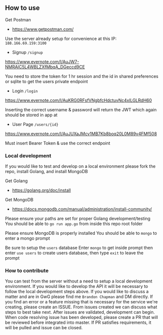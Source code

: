 

## How to use

Get Postman
* https://www.getpostman.com/

Use the server already setup for convenience at this IP: `188.166.69.159:3100`


- Signup `/signup`

https://www.evernote.com/l/AuJW7-NMRAlC5L4WBLZXfMbqA_DGeccd9CE

You need to store the token for 1 hr session and the id in shared preferences or sqlite to get the users private endpoint

- Login `/login`

https://www.evernote.com/l/AuKRG0RFsfVNgbfcHdctuvNc4xlLGLRdH60

Inserting the correct username & password will return the JWT which again should be stored in app at 

- User Page `/users/{id}`

https://www.evernote.com/l/AuJUXaJMcv1MB7Kb8boq20L0M89v4FMf508

Must insert Bearer Token & use the correct endpoint 


### Local development

If you would like to test and develop on a local environment please fork the repo, install Golang, and install MongoDB

Get Golang
* https://golang.org/doc/install

Get MongoDB
* https://docs.mongodb.com/manual/administration/install-community/

Please ensure your paths are set for proper Golang development/testing
You should be able to `go run app.go` from inside this repo root folder

Please ensure MongoDB is properly installed
You should be able to `mongo` to enter a mongo prompt

Be sure to setup the `users` database
Enter `mongo` to get inside prompt then enter `use users` to create users database, then type `exit` to leave the prompt

### How to contribute

You can test from the server without a need to setup a local development environment. 
If you would like to develop the API it will be necessary to follow the local development steps above.
If you would like to discuss a matter and are in GwG please find me `Brandon Chapman` and DM directly. 
If you find an error or a feature missing that is necessary for the service we're creating, please create an ISSUE.
From issues created we can discuss what steps to best take next. After issues are validated, development can begin.
When code resolving issue has been developed, please create a PR that will be reviewed before integrated into master.
If PR satisfies requirements, it will be pulled and issue can be closed. 
